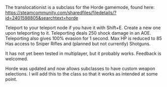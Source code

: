 The translocationist is a subclass for the Horde gamemode, found here: https://steamcommunity.com/sharedfiles/filedetails/?id=2401598805&searchtext=horde

Teleport to your teleport node if you have it with Shift+E. Create a new one upon teleporting to it. Teleporting deals 250 shock damage in an AOE.
Teleporting also gives 100% evasion for 1 second.
Max HP is reduced to 85
Has access to Sniper Rifles and (planned but not currently) Shotguns.

It has not yet been tested in multiplayer, but it probably works.
Feedback is welcomed.

Horde was updated and now allows subclasses to have custom weapon selections. I will add this to the class so that it works as intended at some point.
